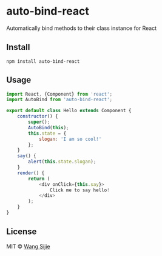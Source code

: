 # auto-bind-react

Automatically bind methods to their class instance for React

## Install

```
npm install auto-bind-react
```

## Usage

```js
import React, {Component} from 'react';
import AutoBind from 'auto-bind-react';

export default class Hello extends Component {
    constructor() {
        super();
        AutoBind(this);
        this.state = {
            slogan: 'I am so cool!'
        };
    }
    say() {
        alert(this.state.slogan);
    }
    render() {
        return (
            <div onClick={this.say}>
                Click me to say hello!
            </div>
        );
    }
}
```

## License

MIT © [Wang Sijie](http://sijie.wang)